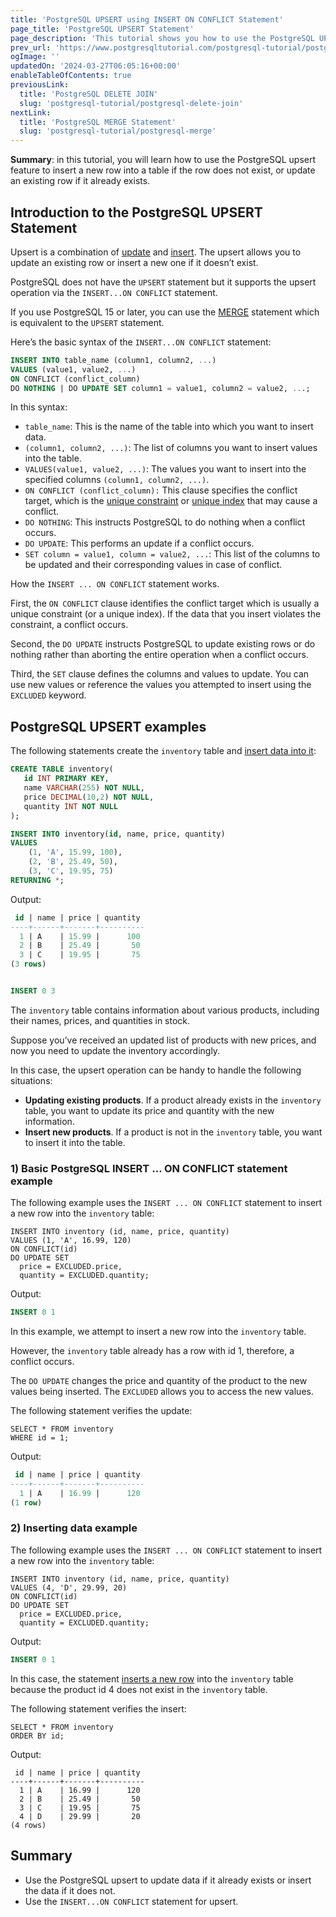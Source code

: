 ```yaml
---
title: 'PostgreSQL UPSERT using INSERT ON CONFLICT Statement'
page_title: 'PostgreSQL UPSERT Statement'
page_description: 'This tutorial shows you how to use the PostgreSQL UPSERT to either update an existing row or insert a new row if it does not exist.'
prev_url: 'https://www.postgresqltutorial.com/postgresql-tutorial/postgresql-upsert/'
ogImage: ''
updatedOn: '2024-03-27T06:05:16+00:00'
enableTableOfContents: true
previousLink:
  title: 'PostgreSQL DELETE JOIN'
  slug: 'postgresql-tutorial/postgresql-delete-join'
nextLink:
  title: 'PostgreSQL MERGE Statement'
  slug: 'postgresql-tutorial/postgresql-merge'
---
```


**Summary**: in this tutorial, you will learn how to use the PostgreSQL upsert feature to insert a new row into a table if the row does not exist, or update an existing row if it already exists.

## Introduction to the PostgreSQL UPSERT Statement

Upsert is a combination of [update](postgresql-update) and [insert](postgresql-insert). The upsert allows you to update an existing row or insert a new one if it doesn’t exist.

PostgreSQL does not have the `UPSERT` statement but it supports the upsert operation via the `INSERT...ON CONFLICT` statement.

If you use PostgreSQL 15 or later, you can use the [MERGE](postgresql-merge) statement which is equivalent to the `UPSERT` statement.

Here’s the basic syntax of the `INSERT...ON CONFLICT` statement:

```sql
INSERT INTO table_name (column1, column2, ...)
VALUES (value1, value2, ...)
ON CONFLICT (conflict_column)
DO NOTHING | DO UPDATE SET column1 = value1, column2 = value2, ...;
```

In this syntax:

- `table_name`: This is the name of the table into which you want to insert data.
- `(column1, column2, ...)`: The list of columns you want to insert values into the table.
- `VALUES(value1, value2, ...)`: The values you want to insert into the specified columns `(column1, column2, ...)`.
- `ON CONFLICT (conflict_column):` This clause specifies the conflict target, which is the [unique constraint](postgresql-unique-constraint) or [unique index](../postgresql-indexes/postgresql-unique-index) that may cause a conflict.
- `DO NOTHING`: This instructs PostgreSQL to do nothing when a conflict occurs.
- `DO UPDATE`: This performs an update if a conflict occurs.
- `SET column = value1, column = value2, ...`: This list of the columns to be updated and their corresponding values in case of conflict.

How the `INSERT ... ON CONFLICT` statement works.

First, the `ON CONFLICT` clause identifies the conflict target which is usually a unique constraint (or a unique index). If the data that you insert violates the constraint, a conflict occurs.

Second, the `DO UPDATE` instructs PostgreSQL to update existing rows or do nothing rather than aborting the entire operation when a conflict occurs.

Third, the `SET` clause defines the columns and values to update. You can use new values or reference the values you attempted to insert using the `EXCLUDED` keyword.

## PostgreSQL UPSERT examples

The following statements create the `inventory` table and [insert data into it](postgresql-insert):

```sql
CREATE TABLE inventory(
   id INT PRIMARY KEY,
   name VARCHAR(255) NOT NULL,
   price DECIMAL(10,2) NOT NULL,
   quantity INT NOT NULL
);

INSERT INTO inventory(id, name, price, quantity)
VALUES
	(1, 'A', 15.99, 100),
	(2, 'B', 25.49, 50),
	(3, 'C', 19.95, 75)
RETURNING *;
```

Output:

```sql
 id | name | price | quantity
----+------+-------+----------
  1 | A    | 15.99 |      100
  2 | B    | 25.49 |       50
  3 | C    | 19.95 |       75
(3 rows)


INSERT 0 3
```

The `inventory` table contains information about various products, including their names, prices, and quantities in stock.

Suppose you’ve received an updated list of products with new prices, and now you need to update the inventory accordingly.

In this case, the upsert operation can be handy to handle the following situations:

- **Updating existing products**. If a product already exists in the `inventory` table, you want to update its price and quantity with the new information.
- **Insert new products**. If a product is not in the `inventory` table, you want to insert it into the table.

### 1\) Basic PostgreSQL INSERT … ON CONFLICT statement example

The following example uses the `INSERT ... ON CONFLICT` statement to insert a new row into the `inventory` table:

```
INSERT INTO inventory (id, name, price, quantity)
VALUES (1, 'A', 16.99, 120)
ON CONFLICT(id)
DO UPDATE SET
  price = EXCLUDED.price,
  quantity = EXCLUDED.quantity;
```

Output:

```sql
INSERT 0 1
```

In this example, we attempt to insert a new row into the `inventory` table.

However, the `inventory` table already has a row with id 1, therefore, a conflict occurs.

The `DO UPDATE` changes the price and quantity of the product to the new values being inserted. The `EXCLUDED` allows you to access the new values.

The following statement verifies the update:

```
SELECT * FROM inventory
WHERE id = 1;
```

Output:

```sql
 id | name | price | quantity
----+------+-------+----------
  1 | A    | 16.99 |      120
(1 row)
```

### 2\) Inserting data example

The following example uses the `INSERT ... ON CONFLICT` statement to insert a new row into the `inventory` table:

```
INSERT INTO inventory (id, name, price, quantity)
VALUES (4, 'D', 29.99, 20)
ON CONFLICT(id)
DO UPDATE SET
  price = EXCLUDED.price,
  quantity = EXCLUDED.quantity;
```

Output:

```sql
INSERT 0 1
```

In this case, the statement [inserts a new row](../postgresql-python/insert) into the `inventory` table because the product id 4 does not exist in the `inventory` table.

The following statement verifies the insert:

```
SELECT * FROM inventory
ORDER BY id;
```

Output:

```
 id | name | price | quantity
----+------+-------+----------
  1 | A    | 16.99 |      120
  2 | B    | 25.49 |       50
  3 | C    | 19.95 |       75
  4 | D    | 29.99 |       20
(4 rows)
```

## Summary

- Use the PostgreSQL upsert to update data if it already exists or insert the data if it does not.
- Use the `INSERT...ON CONFLICT` statement for upsert.
